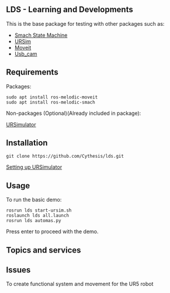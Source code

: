 ## LDS - Learning and Developments
This is the base package for testing with other packages such as:
- [Smach State Machine](http://wiki.ros.org/smach)
- [URSim](http://wiki.ros.org/universal_robot/Tutorials/Getting%20Started%20with%20a%20Universal%20Robot%20and%20ROS-Industrial)
- [Moveit](http://docs.ros.org/en/melodic/api/moveit_tutorials/html/index.html)
- [Usb_cam](http://wiki.ros.org/usb_cam)

## Requirements
Packages:
```
sudo apt install ros-melodic-moveit
sudo apt install ros-melodic-smach
```

Non-packages (Optional)(Already included in package):

[URSimulator](https://www.universal-robots.com/download/?option=91610#section41511)


## Installation
```
git clone https://github.com/Cythesis/lds.git
```
[Setting up URSimulator](https://github.com/UniversalRobots/Universal_Robots_ROS_Driver)

## Usage
To run the basic demo:
```
rosrun lds start-ursim.sh
roslaunch lds all.launch
rosrun lds automas.py
```
Press enter to proceed with the demo.

## Topics and services

## Issues


To create functional system and movement for the UR5 robot
